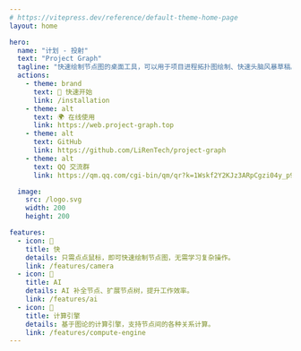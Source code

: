 ```yaml
---
# https://vitepress.dev/reference/default-theme-home-page
layout: home

hero:
  name: "计划 - 投射"
  text: "Project Graph"
  tagline: "快速绘制节点图的桌面工具，可以用于项目进程拓扑图绘制、快速头脑风暴草稿。"
  actions:
    - theme: brand
      text: 🚀 快速开始
      link: /installation
    - theme: alt
      text: 🌍 在线使用
      link: https://web.project-graph.top
    - theme: alt
      text: GitHub
      link: https://github.com/LiRenTech/project-graph
    - theme: alt
      text: QQ 交流群
      link: https://qm.qq.com/cgi-bin/qm/qr?k=1Wskf2Y2KJz3ARpCgzi04y_p95a78Wku&jump_from=webapi&authKey=EkjB+oWihwZIfyqVsIv2dGrNv7bhSGSIULM3+ZLU2R5AVxOUKaIRwi6TKOHlT04/

  image:
    src: /logo.svg
    width: 200
    height: 200

features:
  - icon: 🚀
    title: 快
    details: 只需点点鼠标，即可快速绘制节点图，无需学习复杂操作。
    link: /features/camera
  - icon: 🧠
    title: AI
    details: AI 补全节点、扩展节点树，提升工作效率。
    link: /features/ai
  - icon: 🧮
    title: 计算引擎
    details: 基于图论的计算引擎，支持节点间的各种关系计算。
    link: /features/compute-engine
---
```

